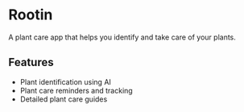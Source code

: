 # Rootin

A plant care app that helps you identify and take care of your plants.

## Features
- Plant identification using AI
- Plant care reminders and tracking
- Detailed plant care guides